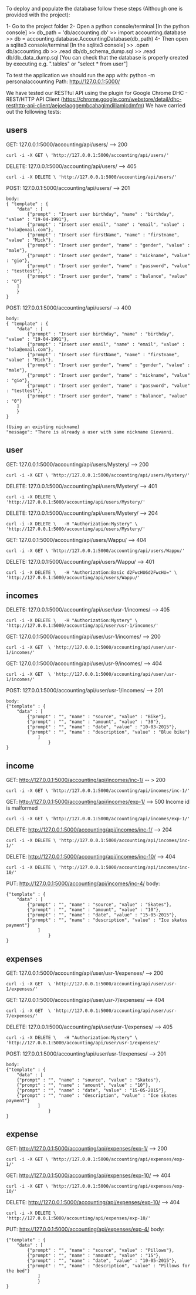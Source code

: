 To deploy and populate the database follow these steps (Although one is provided with the project):

1- Go to the project folder
2- Open a python console/terminal
    [In the python console]
        >> db_path = 'db/accounting.db'
        >> import accounting.database
        >> db = accounting.database.AccountingDatabase(db_path)
4- Then open a sqlite3 console/terminal
    [In the sqlite3 console]
        >> .open db/accounting.db
        >> .read db/db_schema_dump.sql
        >> .read db/db_data_dump.sql
    [You can check that the database is properly created by executing e.g. ".tables" or "select * from user"]


To test the application we should run the app with:
python -m personalaccounting
Path: http://127.0.0.1:5000/

We have tested our RESTful API using the plugin for Google Chrome DHC - REST/HTTP API Client (https://chrome.google.com/webstore/detail/dhc-resthttp-api-client/aejoelaoggembcahagimdiliamlcdmfm)
We have carried out the following tests:


users
-----

GET: 127.0.0.1:5000/accounting/api/users/ --> 200

    curl -i -X GET \ 'http://127.0.0.1:5000/accounting/api/users/'

DELETE: 127.0.0.1:5000/accounting/api/users/ --> 405

    curl -i -X DELETE \ 'http://127.0.0.1:5000/accounting/api/users/'

POST: 127.0.0.1:5000/accounting/api/users/ --> 201

    body:
    { "template" : {
        "data" : [
            {"prompt" : "Insert user birthday", "name" : "birthday", "value" : "19-04-1991"},
            {"prompt" : "Insert user email", "name" : "email", "value" : "hola@email.com"},
            {"prompt" : "Insert user firstName", "name" : "firstname", "value" : "Mick"},
            {"prompt" : "Insert user gender", "name" : "gender", "value" : "male"},
            {"prompt" : "Insert user gender", "name" : "nickname", "value" : "gio"},
            {"prompt" : "Insert user gender", "name" : "password", "value" : "testtest"},
            {"prompt" : "Insert user gender", "name" : "balance", "value" : "0"}
        ]
        }
    } 

POST: 127.0.0.1:5000/accounting/api/users/ --> 400

    body:
    { "template" : {
        "data" : [
            {"prompt" : "Insert user birthday", "name" : "birthday", "value" : "19-04-1991"},
            {"prompt" : "Insert user email", "name" : "email", "value" : "hola@email.com"},
            {"prompt" : "Insert user firstName", "name" : "firstname", "value" : "Mick"},
            {"prompt" : "Insert user gender", "name" : "gender", "value" : "male"},
            {"prompt" : "Insert user gender", "name" : "nickname", "value" : "gio"},
            {"prompt" : "Insert user gender", "name" : "password", "value" : "testtest"},
            {"prompt" : "Insert user gender", "name" : "balance", "value" : "0"}
        ]
        }
    } 

    (Using an existing nickname)
    "message": "There is already a user with same nickname Giovanni. 




user
----

GET: 127.0.0.1:5000/accounting/api/users/Mystery/ --> 200

	curl -i -X GET \ 'http://127.0.0.1:5000/accounting/api/users/Mystery/'

DELETE: 127.0.0.1:5000/accounting/api/users/Mystery/ --> 401

	curl -i -X DELETE \ 'http://127.0.0.1:5000/accounting/api/users/Mystery/'

DELETE: 127.0.0.1:5000/accounting/api/users/Mystery/ --> 204

	curl -i -X DELETE \   -H "Authorization:Mystery" \ 'http://127.0.0.1:5000/accounting/api/users/Mystery/'

GET: 127.0.0.1:5000/accounting/api/users/Wappu/ --> 404

	curl -i -X GET \ 'http://127.0.0.1:5000/accounting/api/users/Wappu/'

DELETE: 127.0.0.1:5000/accounting/api/users/Wappu/ --> 401

	curl -i -X DELETE \   -H "Authorization:Basic d2FwcHU6d2FwcHU=" \ 'http://127.0.0.1:5000/accounting/api/users/Wappu/'


incomes
-------

DELETE: 127.0.0.1:5000/accounting/api/user/usr-1/incomes/ --> 405

	curl -i -X DELETE \   -H "Authorization:Mystery" \ 'http://127.0.0.1:5000/accounting/api/user/usr-1/incomes/'

GET: 127.0.0.1:5000/accounting/api/user/usr-1/incomes/ --> 200

    curl -i -X GET  \ 'http://127.0.0.1:5000/accounting/api/user/usr-1/incomes/'

GET: 127.0.0.1:5000/accounting/api/user/usr-9/incomes/ --> 404

    curl -i -X GET  \ 'http://127.0.0.1:5000/accounting/api/user/usr-1/incomes/'

POST: 127.0.0.1:5000/accounting/api/user/usr-1/incomes/ --> 201

    body:
    {"template" : {
        "data" : [
            {"prompt" : "", "name" : "source", "value" : "Bike"},
            {"prompt" : "", "name" : "amount", "value" : "30"},
            {"prompt" : "", "name" : "date", "value" : "10-03-2015"},
            {"prompt" : "", "name" : "description", "value" : "Blue bike"}
                ]
                    }
    }



income
------

GET: http://127.0.0.1:5000/accounting/api/incomes/inc-1/ -- > 200

	curl -i -X GET \ 'http://127.0.0.1:5000/accounting/api/incomes/inc-1/'


GET: http://127.0.0.1:5000/accounting/api/incomes/exp-1/ --> 500 Income id is malformed

	curl -i -X GET \ 'http://127.0.0.1:5000/accounting/api/incomes/exp-1/'

DELETE: http://127.0.0.1:5000/accounting/api/incomes/inc-1/ --> 204

	curl -i -X DELETE \ 'http://127.0.0.1:5000/accounting/api/incomes/inc-1/'

DELETE: http://127.0.0.1:5000/accounting/api/incomes/inc-10/ --> 404

	curl -i -X DELETE \ 'http://127.0.0.1:5000/accounting/api/incomes/inc-10/'

PUT: http://127.0.0.1:5000/accounting/api/incomes/inc-4/
    body:

    {"template" : {
        "data" : [
            {"prompt" : "", "name" : "source", "value" : "Skates"},
            {"prompt" : "", "name" : "amount", "value" : "10"},
            {"prompt" : "", "name" : "date", "value" : "15-05-2015"},
            {"prompt" : "", "name" : "description", "value" : "Ice skates payment"}
                ]
                    }
    }

expenses
--------

GET: 127.0.0.1:5000/accounting/api/user/usr-1/expenses/ --> 200

    curl -i -X GET  \ 'http://127.0.0.1:5000/accounting/api/user/usr-1/expenses/'

GET: 127.0.0.1:5000/accounting/api/user/usr-7/expenses/ --> 404

    curl -i -X GET  \ 'http://127.0.0.1:5000/accounting/api/user/usr-7/expenses/'

DELETE: 127.0.0.1:5000/accounting/api/user/usr-1/expenses/ --> 405

    curl -i -X DELETE \   -H "Authorization:Mystery" \ 'http://127.0.0.1:5000/accounting/api/user/usr-1/expenses/'

POST: 127.0.0.1:5000/accounting/api/user/usr-1/expenses/ --> 201

    body:
    {"template" : {
        "data" : [
        {"prompt" : "", "name" : "source", "value" : "Skates"},
        {"prompt" : "", "name" : "amount", "value" : "10"},
        {"prompt" : "", "name" : "date", "value" : "15-05-2015"},
        {"prompt" : "", "name" : "description", "value" : "Ice skates payment"}
                ]
                    }
    }


expense
-------

GET: http://127.0.0.1:5000/accounting/api/expenses/exp-1/ --> 200

	curl -i -X GET \ 'http://127.0.0.1:5000/accounting/api/expenses/exp-1/'

GET: http://127.0.0.1:5000/accounting/api/expenses/exp-10/ --> 404

	curl -i -X GET \ 'http://127.0.0.1:5000/accounting/api/expenses/exp-10/'

DELETE: http://127.0.0.1:5000/accounting/api/expenses/exp-10/ --> 404

	curl -i -X DELETE \ 'http://127.0.0.1:5000/accounting/api/expenses/exp-10/'

PUT: http://127.0.0.1:5000/accounting/api/expenses/exp-4/
    body:

    {"template" : {
        "data" : [
            {"prompt" : "", "name" : "source", "value" : "Pillows"},
            {"prompt" : "", "name" : "amount", "value" : "15"},
            {"prompt" : "", "name" : "date", "value" : "10-05-2015"},
            {"prompt" : "", "name" : "description", "value" : "Pillows for the bed"}
                ]
                }
    }






